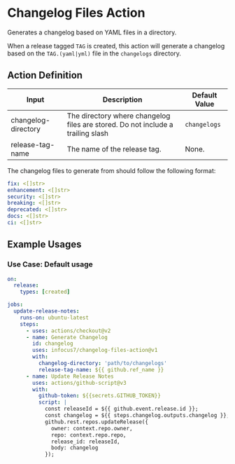 # Changelog Files Action
Generates a changelog based on YAML files in a directory.

When a release tagged `TAG` is created, this action will generate a changelog based on the `TAG.(yaml|yml)` file in the `changelogs` directory.

## Action Definition

| Input               | Description                                                                     | Default Value |
|---------------------|---------------------------------------------------------------------------------|---------------|
| changelog-directory | The directory where changelog files are stored. Do not include a trailing slash | `changelogs`  |
| release-tag-name    | The name of the release tag.                                                    | None.         |

The changelog files to generate from should follow the following format:
```yaml
fix: <[]str>
enhancement: <[]str>
security: <[]str>
breaking: <[]str>
deprecated: <[]str>
docs: <[]str>
ci: <[]str>
```

## Example Usages

### Use Case: Default usage
```yaml
on:
  release:
    types: [created]

jobs:
  update-release-notes:
    runs-on: ubuntu-latest
    steps:
      - uses: actions/checkout@v2
      - name: Generate Changelog
        id: changelog
        uses: infocus7/changelog-files-action@v1
        with:
          changelog-directory: 'path/to/changelogs'
          release-tag-name: ${{ github.ref_name }}
      - name: Update Release Notes
        uses: actions/github-script@v3
        with:
          github-token: ${{secrets.GITHUB_TOKEN}}
          script: |
            const releaseId = ${{ github.event.release.id }};
            const changelog = ${{ steps.changelog.outputs.changelog }};
            github.rest.repos.updateRelease({
              owner: context.repo.owner,
              repo: context.repo.repo,
              release_id: releaseId,
              body: changelog
            });
```
